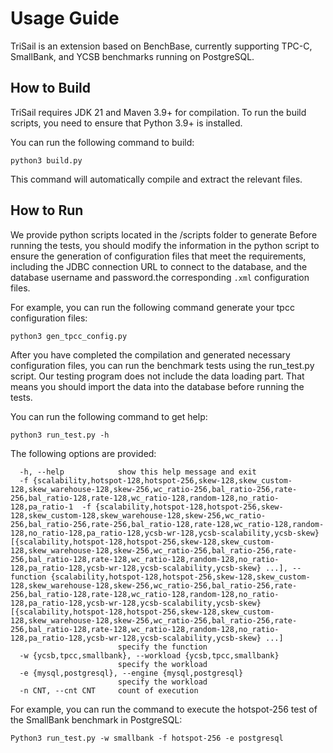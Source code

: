 # Usage Guide
TriSail is an extension based on BenchBase, currently supporting TPC-C, SmallBank, and YCSB benchmarks running on PostgreSQL.
## How to Build
TriSail requires JDK 21 and Maven 3.9+ for compilation. To run the build scripts, you need to ensure that Python 3.9+ is installed.


You can run the following command to build:
```
python3 build.py
```
This command will automatically compile and extract the relevant files.
## How to Run
We provide python scripts located in the /scripts folder to generate Before running the tests, you should modify the information in the python script to ensure the generation of configuration files that meet the requirements, including the JDBC connection URL to connect to the database, and the database username and password.the corresponding `.xml` configuration files.

For example, you can run the following command generate your tpcc configuration files:
```
python3 gen_tpcc_config.py
```
After you have completed the compilation and generated necessary configuration files, you can run the benchmark tests using the run_test.py script. Our testing program does not include the data loading part.
That means you should import the data into the database before running the tests.

You can run the following command to get help:
```
python3 run_test.py -h
```
The following options are provided:
```
  -h, --help            show this help message and exit
  -f {scalability,hotspot-128,hotspot-256,skew-128,skew_custom-128,skew_warehouse-128,skew-256,wc_ratio-256,bal_ratio-256,rate-256,bal_ratio-128,rate-128,wc_ratio-128,random-128,no_ratio-128,pa_ratio-1  -f {scalability,hotspot-128,hotspot-256,skew-128,skew_custom-128,skew_warehouse-128,skew-256,wc_ratio-256,bal_ratio-256,rate-256,bal_ratio-128,rate-128,wc_ratio-128,random-128,no_ratio-128,pa_ratio-128,ycsb-wr-128,ycsb-scalability,ycsb-skew} [{scalability,hotspot-128,hotspot-256,skew-128,skew_custom-128,skew_warehouse-128,skew-256,wc_ratio-256,bal_ratio-256,rate-256,bal_ratio-128,rate-128,wc_ratio-128,random-128,no_ratio-128,pa_ratio-128,ycsb-wr-128,ycsb-scalability,ycsb-skew} ...], --function {scalability,hotspot-128,hotspot-256,skew-128,skew_custom-128,skew_warehouse-128,skew-256,wc_ratio-256,bal_ratio-256,rate-256,bal_ratio-128,rate-128,wc_ratio-128,random-128,no_ratio-128,pa_ratio-128,ycsb-wr-128,ycsb-scalability,ycsb-skew} [{scalability,hotspot-128,hotspot-256,skew-128,skew_custom-128,skew_warehouse-128,skew-256,wc_ratio-256,bal_ratio-256,rate-256,bal_ratio-128,rate-128,wc_ratio-128,random-128,no_ratio-128,pa_ratio-128,ycsb-wr-128,ycsb-scalability,ycsb-skew} ...]
                        specify the function
  -w {ycsb,tpcc,smallbank}, --workload {ycsb,tpcc,smallbank}
                        specify the workload
  -e {mysql,postgresql}, --engine {mysql,postgresql}
                        specify the workload
  -n CNT, --cnt CNT     count of execution
```
For example, you can run the command to execute the hotspot-256 test of the SmallBank benchmark in PostgreSQL:
```
Python3 run_test.py -w smallbank -f hotspot-256 -e postgresql
```

